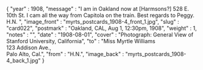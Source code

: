 {
  "year" : 1908,
  "message" : "I am in Oakland now at [Harmsons?] 528 E. 10th St. I cam all the way from Capitola on the train. Best regards to Peggy. H.N. ",
  "image_front" : "myrts_postcards_1908-4_front_1.jpg",
  "slug" : "card022",
  "postmark" : "Oakland, CAL, Aug 1, 12:30pm, 1908",
  "weight" : 1,
  "notes" : "",
  "date" : "1908-08-01",
  "cover" : "Photograph: General View of Stanford University, California",
  "to" : "Miss Myrtle Williams<br> 123 Addison Ave.,<br>Palo Alto, Cal.",
  "from" : "H.N.",
  "image_back" : "myrts_postcards_1908-4_back_1.jpg"
}
